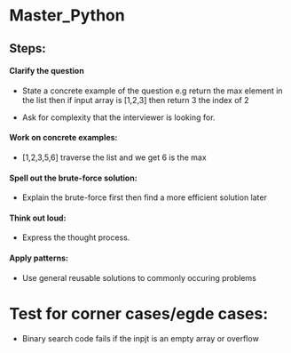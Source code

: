 # Master_Python

## Steps:
#### Clarify the question

- State a concrete example of the question e.g return the max element in the list then if input array is [1,2,3] then return 3 the index of 2

- Ask for complexity that the interviewer is looking for.

#### Work on concrete examples:

- [1,2,3,5,6] traverse the list and we get 6 is the max

#### Spell out the brute-force solution:

- Explain the brute-force first then find a more efficient solution later 

#### Think out loud:

- Express the thought process.

#### Apply patterns:

- Use general reusable solutions to commonly occuring problems

# Test for corner cases/egde cases:

- Binary search code fails if the inpjt is an empty array or overflow


